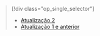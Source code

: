 > [!div class="op_single_selector"]
> * [Atualização 2](../articles/storsimple/storsimple-manage-volumes-u2.md)
> * [Atualização 1 e anterior](../articles/storsimple/storsimple-manage-volumes.md)
> 
> 



<!--HONumber=Nov16_HO3-->


